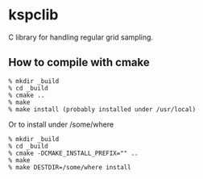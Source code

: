 # kspclib

C library for handling regular grid sampling.

## How to compile with cmake

```
% mkdir _build
% cd _build
% cmake ..
% make
% make install (probably installed under /usr/local)
```

Or to install under /some/where

```
% mkdir _build
% cd _build
% cmake -DCMAKE_INSTALL_PREFIX="" ..
% make
% make DESTDIR=/some/where install
```
